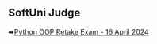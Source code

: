 ## SoftUni Judge

➡[Python OOP Retake Exam - 16 April 2024](https://softuni.bg/downloads/svn/python-advanced/Jan-2024/Python-OOP/Retake-Exam/Problem-Description.docx)

